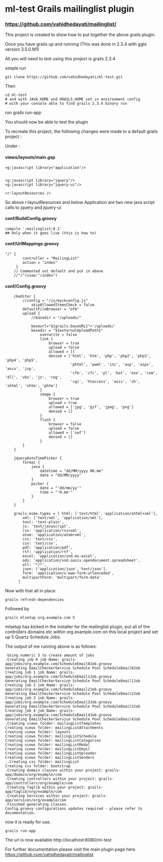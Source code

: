 ml-test Grails mailinglist plugin 
=======================

### https://github.com/vahidhedayati/mailinglist/

This project is created to show how to put together the above grails plugin.


Once you have grails up and running (This was done in 2.3.4 with ggts version 3.5.0.M1)

All you will need to test using this project is grails 2.3.4

simple run

	git clone https://github.com/vahidhedayati/ml-test.git
	
Then
 
	cd ml-test
	# and with JAVA_HOME and GRAILS_HOME set in environment config 
	# with your console able to find grails 2.3.4 binary run

run
	grails run-app
	
You should now be able to test the plugin 


To recreate this project, the following changes were made to a default grails project :

Under :

#### views/layouts/main.gsp

	<g:javascript library="application"/>
	
	
	<g:javascript library="jquery"/>
	<g:javascript library="jquery-ui"/>
				
	<r:layoutResources />

So above r:layoutResources and below Application are two new java script calls to jquery and jquery-ui





#### conf/BuildConfig.groovy

	compile ':mailinglist:0.1'
	## Only when it goes live (this is how to)
	
#### conf/UrlMappings.groovy

	"/" {
			controller = "MailingList"
			action = "index"
		 }
		// Commented out default and put in above
        //"/"(view:"/index")
			
#### conf/Config.groovy

		ckeditor {
			//config = "/js/myckconfig.js"
				skipAllowedItemsCheck = false
			defaultFileBrowser = "ofm"
			upload {
				//basedir = "/uploads/"
				
				baseurl="${grails.baseURL}"+'/uploads/'
				basedir = "${externalUploadPath}"
					overwrite = false
					link {
						browser = true
						upload = false
						allowed = []
						denied = ['html', 'htm', 'php', 'php2', 'php3', 'php4', 'php5',
								  'phtml', 'pwml', 'inc', 'asp', 'aspx', 'ascx', 'jsp',
								  'cfm', 'cfc', 'pl', 'bat', 'exe', 'com', 'dll', 'vbs', 'js', 'reg',
								  'cgi', 'htaccess', 'asis', 'sh', 'shtml', 'shtm', 'phtm']
					}
					image {
						browser = true
						upload = true
						allowed = ['jpg', 'gif', 'jpeg', 'png']
						denied = []
					}
					flash {
						browser = false
						upload = false
						allowed = ['swf']
						denied = []
					}
			}
		}
		
		jqueryDateTimePicker {
			format {
				java {
					datetime = "dd/MM/yyyy HH.mm"
					date = "dd/MM/yyyy"
				}
				picker {
					date = "'dd/mm/yy'"
					time = "'H.mm'"
				}
			}
		}
		
		grails.mime.types = [ html: ['text/html','application/xhtml+xml'],
			xml: ['text/xml', 'application/xml'],
			text: 'text-plain',
			js: 'text/javascript',
			rss: 'application/rss+xml',
			atom: 'application/atom+xml',
			css: 'text/css',
			csv: 'text/csv',
			pdf: 'application/pdf',
			rtf: 'application/rtf',
			excel: 'application/vnd.ms-excel',
			ods: 'application/vnd.oasis.opendocument.spreadsheet',
			all: '*/*',
			json: ['application/json','text/json'],
			form: 'application/x-www-form-urlencoded',
			multipartForm: 'multipart/form-data'
		  ]
							
			


Now with that all in place

	grails refresh-dependencies

Followed by

	grails mlsetup org.example.com 5
	
 
 mlsetup has kicked in the installer for the mailinglist plugin, put all of the controllers domains etc within org.example.com on this local project and set up 5 Quartz Schedule Jobs.
 
 
 The output of me running above is as follows:
 
	 Using numeric 5 to create amount of jobs
	.Creating job 0 job Name: grails-app/jobs/org.example.com/ScheduleEmail0Job.groovy
	Generating EmailCheckerService Schedule Pool ScheduleEmail0Job
	Creating job 1 job Name: grails-app/jobs/org.example.com/ScheduleEmail1Job.groovy
	Generating EmailCheckerService Schedule Pool ScheduleEmail1Job
	Creating job 2 job Name: grails-app/jobs/org.example.com/ScheduleEmail2Job.groovy
	Generating EmailCheckerService Schedule Pool ScheduleEmail2Job
	Creating job 3 job Name: grails-app/jobs/org.example.com/ScheduleEmail3Job.groovy
	Generating EmailCheckerService Schedule Pool ScheduleEmail3Job
	Creating job 4 job Name: grails-app/jobs/org.example.com/ScheduleEmail4Job.groovy
	Generating EmailCheckerService Schedule Pool ScheduleEmail4Job
	.Creating views folder: mailingListTemplates
	Creating views folder: mailingListAttachments
	Creating views folder: layouts
	Creating views folder: mailingListSchedule
	Creating views folder: mailingListCategories
	Creating views folder: mailingListModal
	Creating views folder: mailingListEmail
	Creating views folder: mailingListUploader
	Creating views folder: mailingListSenders
	..Creating css folder: mailingList
	Creating css folder: bootstrap
	.Creating domain classes within your project: grails-app/domain/org/example/com
	.Creating controllers within your project: grails-app/controllers/org/example/com
	.Creating Taglib within your project: grails-app/taglib/org/example/com
	.Creating Services within your project: grails-app/services/org/example/com
	.Finished generating classes.
	Config.groovy configurations updates required - please refer to documentation.

 
 
 now it is ready for use.
 
 	grails run-app
 	
 The url is now available http://localhost:8080/ml-test	
 
 For further documentation please visit the main plugin page here https://github.com/vahidhedayati/mailinglist

 